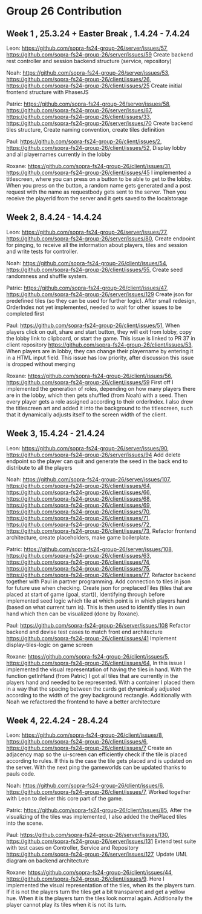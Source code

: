 # Group 26 Contribution

## Week 1 , 25.3.24 + Easter Break , 1.4.24 - 7.4.24

Leon: https://github.com/sopra-fs24-group-26/server/issues/57,
https://github.com/sopra-fs24-group-26/server/issues/59
Create backend rest controller and session backend structure (service, repository)

Noah: https://github.com/sopra-fs24-group-26/server/issues/53,
https://github.com/sopra-fs24-group-26/client/issues/26,
https://github.com/sopra-fs24-group-26/client/issues/25 
Create initial frontend structure with PhaserJS

Patric: https://github.com/sopra-fs24-group-26/server/issues/58, https://github.com/sopra-fs24-group-26/server/issues/67,
https://github.com/sopra-fs24-group-26/client/issues/33,
https://github.com/sopra-fs24-group-26/server/issues/70
Create backend tiles structure, Create naming convention, create tiles definition

Paul: https://github.com/sopra-fs24-group-26/client/issues/2,
https://github.com/sopra-fs24-group-26/client/issues/52,
 Display lobby and all playernames currently in the lobby

Roxane: https://github.com/sopra-fs24-group-26/client/issues/31,
https://github.com/sopra-fs24-group-26/client/issues/45
I implemented a titlescreen, where you can press on a button to be able to get to the lobby. When you press on the button, a random name gets generated and a post request with the name as requestbody gets sent to the server. Then you receive the playerId from the server and it gets saved to the localstorage

## Week 2, 8.4.24 - 14.4.24

Leon: https://github.com/sopra-fs24-group-26/server/issues/77,
https://github.com/sopra-fs24-group-26/server/issues/80, 
Create endpoint for pinging, to receive all the information about players, tiles and session and write tests for controller.

Noah: https://github.com/sopra-fs24-group-26/client/issues/54,
https://github.com/sopra-fs24-group-26/client/issues/55,
Create seed randomness and shuffle system.

Patric: https://github.com/sopra-fs24-group-26/client/issues/47,
https://github.com/sopra-fs24-group-26/server/issues/129
Create json for predefined tiles (so they can be used for further logic). After small redesign, OrderIndex not yet implemented, needed to wait for other issues to be completed first

Paul: https://github.com/sopra-fs24-group-26/client/issues/51,
When players click on quit, share and start button, they will exit from lobby, copy the lobby link to clipboard, or start the game. This issue is linked to PR 37 in client repository
https://github.com/sopra-fs24-group-26/client/issues/53, When players are in lobby, they can change their playername by entering it in a HTML input field. This issue has low priority, after discussion this issue is dropped without merging

Roxane: https://github.com/sopra-fs24-group-26/client/issues/56,
https://github.com/sopra-fs24-group-26/client/issues/59
First off I implemented the generation of roles, depending on how many players there are in the lobby, which then gets shuffled (from Noah) with a seed. Then every player gets a role assigned according to their orderIndex. I also drew the titlescreen art and added it into the background to the titlescreen, such that it dynamically adjusts itself to the screen width of the client.

## Week 3, 15.4.24 - 21.4.24

Leon: https://github.com/sopra-fs24-group-26/server/issues/90,
https://github.com/sopra-fs24-group-26/server/issues/94
Add delete endpoint so the player can quit and generate the seed in the back end to distribute to all the players

Noah: https://github.com/sopra-fs24-group-26/server/issues/107,
https://github.com/sopra-fs24-group-26/client/issues/64,
https://github.com/sopra-fs24-group-26/client/issues/66,
https://github.com/sopra-fs24-group-26/client/issues/68,
https://github.com/sopra-fs24-group-26/client/issues/69,
https://github.com/sopra-fs24-group-26/client/issues/70,
https://github.com/sopra-fs24-group-26/client/issues/71,
https://github.com/sopra-fs24-group-26/client/issues/72,
https://github.com/sopra-fs24-group-26/client/issues/73,
Refactor frontend architecture, create placeholders, make game boilerplate.

Patric: https://github.com/sopra-fs24-group-26/server/issues/108,
https://github.com/sopra-fs24-group-26/client/issues/63,
https://github.com/sopra-fs24-group-26/client/issues/74,
https://github.com/sopra-fs24-group-26/client/issues/75,
https://github.com/sopra-fs24-group-26/client/issues/77,
Refactor backend together with Paul in partner programming. Add connection to tiles in json for future use when checking. Create json for preplacedTiles (tiles that are placed at start of game (goal, start)), Identifying through before implemented seed logic which tile at which point is in which players hand (based on what current turn is). This is then used to identify tiles in own hand which then can be visualized (done by Roxane).

Paul: https://github.com/sopra-fs24-group-26/server/issues/108
Refactor backend and devise test cases to match front end architecture
https://github.com/sopra-fs24-group-26/client/issues/41
Implement display-tiles-logic on game screen

Roxane: https://github.com/sopra-fs24-group-26/client/issues/5, https://github.com/sopra-fs24-group-26/client/issues/64,
In this issue I implemented the visual representation of having the tiles in hand. With the function getInHand (from Patric) I got all tiles that are currently in the players hand and needed to be represented. With a container I placed them in a way that the spacing between the cards get dynamically adjusted according to the width of the grey background rectangle. Additionally with Noah we refactored the frontend to have a better architecture

## Week 4, 22.4.24 - 28.4.24

Leon: https://github.com/sopra-fs24-group-26/client/issues/8, 
https://github.com/sopra-fs24-group-26/client/issues/6,
https://github.com/sopra-fs24-group-26/client/issues/7
Create an adjacency map so the ui-screen can efficiently check if the tile is placed according to rules. If this is the case the tile gets placed and is updated on the server. With the next ping the gameworlds can be updated thanks to pauls code.

Noah: https://github.com/sopra-fs24-group-26/client/issues/6,
https://github.com/sopra-fs24-group-26/client/issues/7,
Worked together with Leon to deliver this core part of the game.

Patric: https://github.com/sopra-fs24-group-26/client/issues/85,
After the visualizing of the tiles was implemented, I also added the thePlaced tiles into the scene.

Paul: https://github.com/sopra-fs24-group-26/server/issues/130,
https://github.com/sopra-fs24-group-26/server/issues/131
Extend test suite with test cases on Controller, Service and Repository
https://github.com/sopra-fs24-group-26/server/issues/127, 
Update UML diagram on backend architecture 

Roxane: https://github.com/sopra-fs24-group-26/client/issues/44, https://github.com/sopra-fs24-group-26/client/issues/9.
Here I implemented the visual representation of the tiles, when its the players turn. If it is not the players turn the tiles get a bit transparent and get a yellow hue. When it is the players turn the tiles look normal again. Additionally the player cannot play its tiles when it is not its turn. 

